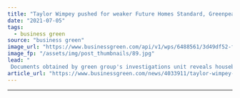 ```yaml
---
title: "Taylor Wimpey pushed for weaker Future Homes Standard, Greenpeace investigation reveals"
date: "2021-07-05"
tags: 
  - business green
source: "business green"
image_url: "https://www.businessgreen.com/api/v1/wps/6488561/3d49df52-f429-4958-a4e2-92520df7e2f2/7/iStock-171345969-185x114.jpg"
image_fp: "/assets/img/post_thumbnails/89.jpg"
lead: "
 Documents obtained by green group's investigations unit reveals housebuilder told government its plan to slash emissions by at least 75 per cent by 2025 were 'too ambitious' ..."
article_url: "https://www.businessgreen.com/news/4033911/taylor-wimpey-pushed-weaker-future-homes-standard-greenpeace-investigation-reveals"
---
```


---
